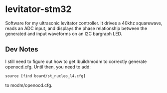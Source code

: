 # levitator-stm32

Software for my ultrasonic levitator controller. It drives a 40khz squarewave, reads an ADC input, and displays the phase relationship between the generated and input waveforms on an I2C bargraph LED. 

## Dev Notes

I still need to figure out how to get lbuild/modm to correctly generate openocd.cfg. Until then, you need to add: 

`source [find board/st_nucleo_l4.cfg]`

to modm/openocd.cfg. 
